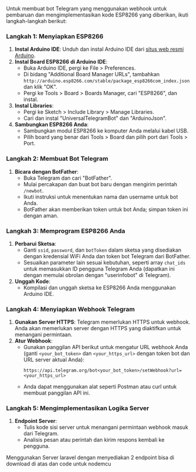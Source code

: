 Untuk membuat bot Telegram yang menggunakan webhook untuk pembaruan dan mengimplementasikan kode ESP8266 yang diberikan, ikuti langkah-langkah berikut:

### Langkah 1: Menyiapkan ESP8266
1. **Instal Arduino IDE**: Unduh dan instal Arduino IDE dari [situs web resmi Arduino](https://www.arduino.cc/en/software).
2. **Instal Board ESP8266 di Arduino IDE**:
   - Buka Arduino IDE, pergi ke File > Preferences.
   - Di bidang "Additional Board Manager URLs", tambahkan `http://arduino.esp8266.com/stable/package_esp8266com_index.json` dan klik "OK".
   - Pergi ke Tools > Board > Boards Manager, cari "ESP8266", dan instal.
3. **Instal Libraries**:
   - Pergi ke Sketch > Include Library > Manage Libraries.
   - Cari dan instal "UniversalTelegramBot" dan "ArduinoJson".
4. **Sambungkan ESP8266 Anda**:
   - Sambungkan modul ESP8266 ke komputer Anda melalui kabel USB.
   - Pilih board yang benar dari Tools > Board dan pilih port dari Tools > Port.

### Langkah 2: Membuat Bot Telegram
1. **Bicara dengan BotFather**:
   - Buka Telegram dan cari "BotFather".
   - Mulai percakapan dan buat bot baru dengan mengirim perintah `/newbot`.
   - Ikuti instruksi untuk menentukan nama dan username untuk bot Anda.
   - BotFather akan memberikan token untuk bot Anda; simpan token ini dengan aman.

### Langkah 3: Memprogram ESP8266 Anda
1. **Perbarui Sketsa**:
   - Ganti `ssid`, `password`, dan `botToken` dalam sketsa yang disediakan dengan kredensial WiFi Anda dan token bot Telegram dari BotFather.
   - Sesuaikan parameter lain sesuai kebutuhan, seperti array `chat_ids` untuk memasukkan ID pengguna Telegram Anda (dapatkan ini dengan memulai obrolan dengan "userinfobot" di Telegram).
2. **Unggah Kode**:
   - Kompilasi dan unggah sketsa ke ESP8266 Anda menggunakan Arduino IDE.

### Langkah 4: Menyiapkan Webhook Telegram
1. **Gunakan Server HTTPS**: Telegram memerlukan HTTPS untuk webhook. Anda akan memerlukan server dengan HTTPS yang diaktifkan untuk menangani permintaan.
2. **Atur Webhook**:
   - Gunakan panggilan API berikut untuk mengatur URL webhook Anda (ganti `<your_bot_token>` dan `<your_https_url>` dengan token bot dan URL server aktual Anda):
     ```
     https://api.telegram.org/bot<your_bot_token>/setWebhook?url=<your_https_url>
     ```
   - Anda dapat menggunakan alat seperti Postman atau curl untuk membuat panggilan API ini.

### Langkah 5: Mengimplementasikan Logika Server
1. **Endpoint Server**:
   - Tulis kode sisi server untuk menangani permintaan webhook masuk dari Telegram.
   - Analisis pesan atau perintah dan kirim respons kembali ke pengguna.

Menggunakan Server laravel dengan menyediakan 2 endpoint bisa di download di atas dan code untuk nodemcu
